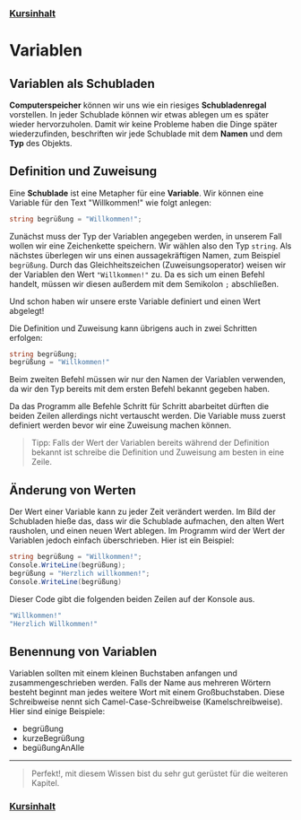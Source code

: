 ### [Kursinhalt](../README.md)

Variablen
=========

Variablen als Schubladen
-----------------------------------------

**Computerspeicher** können wir uns wie ein riesiges **Schubladenregal** vorstellen. In jeder Schublade können wir etwas ablegen um es später wieder hervorzuholen. Damit wir keine Probleme haben die Dinge später wiederzufinden, beschriften wir jede Schublade mit dem **Namen** und dem **Typ** des Objekts.

Definition und Zuweisung 
-------------------------

Eine **Schublade** ist eine Metapher für eine **Variable**. Wir können eine Variable für den Text "Willkommen!" wie folgt anlegen:

```cs
string begrüßung = "Willkommen!";
```

Zunächst muss der Typ der Variablen angegeben werden, in unserem Fall wollen wir eine Zeichenkette speichern. Wir wählen also den Typ `string`. Als nächstes überlegen wir uns einen aussagekräftigen Namen, zum Beispiel `begrüßung`. Durch das Gleichheitszeichen (Zuweisungsoperator) weisen wir der Variablen den Wert `"Willkommen!"` zu. Da es sich um einen Befehl handelt, müssen wir diesen außerdem mit dem Semikolon `;` abschließen.

Und schon haben wir unsere erste Variable definiert und einen Wert abgelegt! 

Die Definition und Zuweisung kann übrigens auch in zwei Schritten erfolgen:

```cs
string begrüßung;
begrüßung = "Willkommen!"
```

Beim zweiten Befehl müssen wir nur den Namen der Variablen verwenden, da wir den Typ bereits mit dem ersten Befehl bekannt gegeben haben. 

Da das Programm alle Befehle Schritt für Schritt abarbeitet dürften die beiden Zeilen allerdings nicht vertauscht werden. Die Variable muss zuerst definiert werden bevor wir eine Zuweisung machen können.

>Tipp: Falls der Wert der Variablen bereits während der Definition bekannt ist schreibe die Definition und Zuweisung am besten in eine Zeile.

Änderung von Werten
-------------------

Der Wert einer Variable kann zu jeder Zeit verändert werden. Im Bild der Schubladen hieße das, dass wir die Schublade aufmachen, den alten Wert rausholen, und einen neuen Wert ablegen. Im Programm wird der Wert der Variablen jedoch einfach überschrieben. Hier ist ein Beispiel:

```cs
string begrüßung = "Willkommen!";
Console.WriteLine(begrüßung); 
begrüßung = "Herzlich willkommen!";
Console.WriteLine(begrüßung) 
```

Dieser Code gibt die folgenden beiden Zeilen auf der Konsole aus.

```sh
"Willkommen!"
"Herzlich Willkommen!"
````

Benennung von Variablen
------------------------

Variablen sollten mit einem kleinen Buchstaben anfangen und zusammengeschrieben werden. Falls der Name aus mehreren Wörtern besteht beginnt man jedes weitere Wort mit einem Großbuchstaben. Diese Schreibweise nennt sich Camel-Case-Schreibweise (Kamelschreibweise). Hier sind einige Beispiele:

- begrüßung
- kurzeBegrüßung
- begüßungAnAlle

---


>Perfekt!, mit diesem Wissen bist du sehr gut gerüstet für die weiteren Kapitel.

### [Kursinhalt](../README.md)
